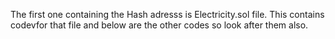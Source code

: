 The first one containing the Hash adresss is Electricity.sol file. This contains codevfor that file and below are the other codes so look after them also.
